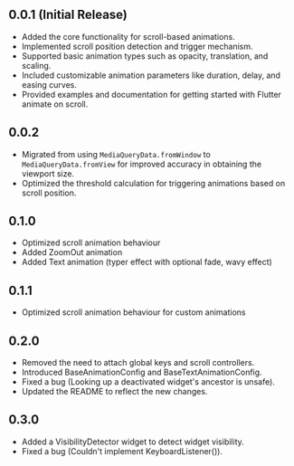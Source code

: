 ## 0.0.1 (Initial Release)

- Added the core functionality for scroll-based animations.
- Implemented scroll position detection and trigger mechanism.
- Supported basic animation types such as opacity, translation, and scaling.
- Included customizable animation parameters like duration, delay, and easing curves.
- Provided examples and documentation for getting started with Flutter animate on scroll.

## 0.0.2

- Migrated from using `MediaQueryData.fromWindow` to `MediaQueryData.fromView` for improved accuracy in obtaining the viewport size.
- Optimized the threshold calculation for triggering animations based on scroll position.

## 0.1.0

- Optimized scroll animation behaviour
- Added ZoomOut animation
- Added Text animation (typer effect with optional fade, wavy effect)

## 0.1.1

- Optimized scroll animation behaviour for custom animations

## 0.2.0

- Removed the need to attach global keys and scroll controllers.
- Introduced BaseAnimationConfig and BaseTextAnimationConfig.
- Fixed a bug (Looking up a deactivated widget's ancestor is unsafe).
- Updated the README to reflect the new changes.

## 0.3.0

- Added a VisibilityDetector widget to detect widget visibility.
- Fixed a bug (Couldn't implement KeyboardListener()).
